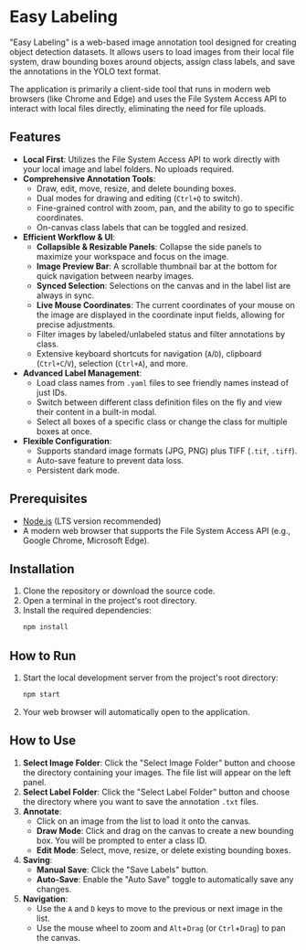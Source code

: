 # Easy Labeling

"Easy Labeling" is a web-based image annotation tool designed for creating object detection datasets. It allows users to load images from their local file system, draw bounding boxes around objects, assign class labels, and save the annotations in the YOLO text format.

The application is primarily a client-side tool that runs in modern web browsers (like Chrome and Edge) and uses the File System Access API to interact with local files directly, eliminating the need for file uploads.

## Features

-   **Local First**: Utilizes the File System Access API to work directly with your local image and label folders. No uploads required.
-   **Comprehensive Annotation Tools**:
    -   Draw, edit, move, resize, and delete bounding boxes.
    -   Dual modes for drawing and editing (`Ctrl+Q` to switch).
    -   Fine-grained control with zoom, pan, and the ability to go to specific coordinates.
    -   On-canvas class labels that can be toggled and resized.
-   **Efficient Workflow & UI**:
    -   **Collapsible & Resizable Panels**: Collapse the side panels to maximize your workspace and focus on the image.
    -   **Image Preview Bar**: A scrollable thumbnail bar at the bottom for quick navigation between nearby images.
    -   **Synced Selection**: Selections on the canvas and in the label list are always in sync.
    -   **Live Mouse Coordinates**: The current coordinates of your mouse on the image are displayed in the coordinate input fields, allowing for precise adjustments.
    -   Filter images by labeled/unlabeled status and filter annotations by class.
    -   Extensive keyboard shortcuts for navigation (`A`/`D`), clipboard (`Ctrl+C`/`V`), selection (`Ctrl+A`), and more.
-   **Advanced Label Management**:
    -   Load class names from `.yaml` files to see friendly names instead of just IDs.
    -   Switch between different class definition files on the fly and view their content in a built-in modal.
    -   Select all boxes of a specific class or change the class for multiple boxes at once.
-   **Flexible Configuration**:
    -   Supports standard image formats (JPG, PNG) plus TIFF (`.tif`, `.tiff`).
    -   Auto-save feature to prevent data loss.
    *   Persistent dark mode.

## Prerequisites

-   [Node.js](https://nodejs.org/) (LTS version recommended)
-   A modern web browser that supports the File System Access API (e.g., Google Chrome, Microsoft Edge).

## Installation

1.  Clone the repository or download the source code.
2.  Open a terminal in the project's root directory.
3.  Install the required dependencies:
    ```bash
    npm install
    ```

## How to Run

1.  Start the local development server from the project's root directory:
    ```bash
    npm start
    ```
2.  Your web browser will automatically open to the application.

## How to Use

1.  **Select Image Folder**: Click the "Select Image Folder" button and choose the directory containing your images. The file list will appear on the left panel.
2.  **Select Label Folder**: Click the "Select Label Folder" button and choose the directory where you want to save the annotation `.txt` files.
3.  **Annotate**:
    -   Click on an image from the list to load it onto the canvas.
    -   **Draw Mode**: Click and drag on the canvas to create a new bounding box. You will be prompted to enter a class ID.
    -   **Edit Mode**: Select, move, resize, or delete existing bounding boxes.
4.  **Saving**:
    -   **Manual Save**: Click the "Save Labels" button.
    -   **Auto-Save**: Enable the "Auto Save" toggle to automatically save any changes.
5.  **Navigation**:
    -   Use the `A` and `D` keys to move to the previous or next image in the list.
    -   Use the mouse wheel to zoom and `Alt`+`Drag` (or `Ctrl`+`Drag`) to pan the canvas.
